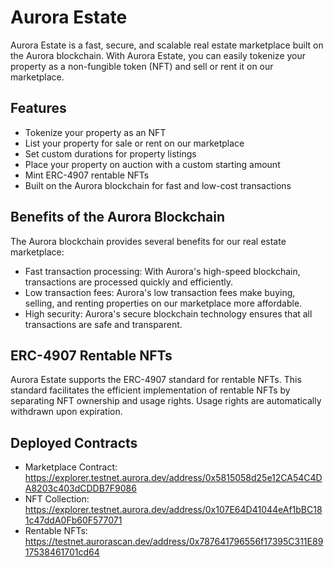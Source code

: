 # Aurora Estate

Aurora Estate is a fast, secure, and scalable real estate marketplace built on the Aurora blockchain. With Aurora Estate, you can easily tokenize your property as a non-fungible token (NFT) and sell or rent it on our marketplace.

## Features

- Tokenize your property as an NFT
- List your property for sale or rent on our marketplace
- Set custom durations for property listings
- Place your property on auction with a custom starting amount
- Mint ERC-4907 rentable NFTs
- Built on the Aurora blockchain for fast and low-cost transactions

## Benefits of the Aurora Blockchain

The Aurora blockchain provides several benefits for our real estate marketplace:

- Fast transaction processing: With Aurora's high-speed blockchain, transactions are processed quickly and efficiently.
- Low transaction fees: Aurora's low transaction fees make buying, selling, and renting properties on our marketplace more affordable.
- High security: Aurora's secure blockchain technology ensures that all transactions are safe and transparent.

## ERC-4907 Rentable NFTs

Aurora Estate supports the ERC-4907 standard for rentable NFTs. This standard facilitates the efficient implementation of rentable NFTs by separating NFT ownership and usage rights. Usage rights are automatically withdrawn upon expiration.

## Deployed Contracts

- Marketplace Contract: https://explorer.testnet.aurora.dev/address/0x5815058d25e12CA54C4DA8203c403dCDDB7F9086
- NFT Collection: https://explorer.testnet.aurora.dev/address/0x107E64D41044eAf1bBC181c47ddA0Fb60F577071
- Rentable NFTs: https://testnet.aurorascan.dev/address/0x787641796556f17395C311E8917538461701cd64
